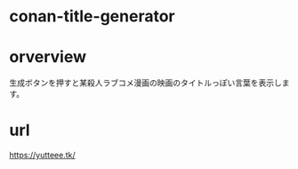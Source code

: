 # conan-title-generator

# orverview
生成ボタンを押すと某殺人ラブコメ漫画の映画のタイトルっぽい言葉を表示します。

# url
https://yutteee.tk/
